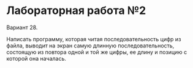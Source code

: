 # Лабораторная работа №2
Вариант 28.

Написать программу, которая читая последовательность цифр из файла, выводит на экран самую длинную последовательность, состоящую из повтора одной и той же цифры, ее длину и позицию с которой она началась.
